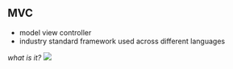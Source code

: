 ## MVC

- model view controller
- industry standard framework used across different languages

_what is it?_
<img src="https://www.guru99.com/images/1/122118_0445_MVCTutorial1.png">
